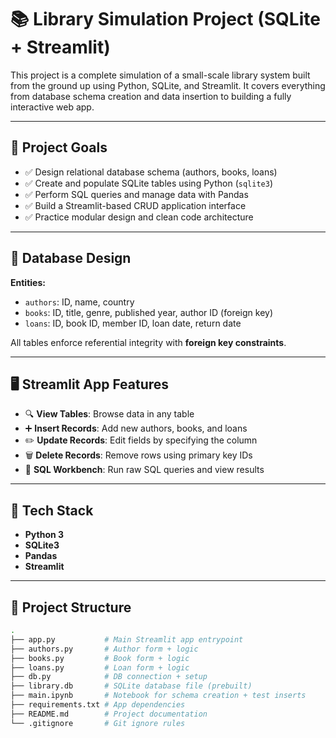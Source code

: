 # 📚 Library Simulation Project (SQLite + Streamlit)

This project is a complete simulation of a small-scale library system built from the ground up using Python, SQLite, and Streamlit. It covers everything from database schema creation and data insertion to building a fully interactive web app.

---

## 🎯 Project Goals

- ✅ Design relational database schema (authors, books, loans)
- ✅ Create and populate SQLite tables using Python (`sqlite3`)
- ✅ Perform SQL queries and manage data with Pandas
- ✅ Build a Streamlit-based CRUD application interface
- ✅ Practice modular design and clean code architecture

---

## 🧱 Database Design

**Entities:**
- `authors`: ID, name, country
- `books`: ID, title, genre, published year, author ID (foreign key)
- `loans`: ID, book ID, member ID, loan date, return date

All tables enforce referential integrity with **foreign key constraints**.

---

## 🖥️ Streamlit App Features

- 🔍 **View Tables**: Browse data in any table
- ➕ **Insert Records**: Add new authors, books, and loans
- ✏️ **Update Records**: Edit fields by specifying the column
- 🗑️ **Delete Records**: Remove rows using primary key IDs
- 🧠 **SQL Workbench**: Run raw SQL queries and view results

---

## 🧪 Tech Stack

- **Python 3**
- **SQLite3**
- **Pandas**
- **Streamlit**

---

## 📁 Project Structure

```bash
.
├── app.py           # Main Streamlit app entrypoint
├── authors.py       # Author form + logic
├── books.py         # Book form + logic
├── loans.py         # Loan form + logic
├── db.py            # DB connection + setup
├── library.db       # SQLite database file (prebuilt)
├── main.ipynb       # Notebook for schema creation + test inserts
├── requirements.txt # App dependencies
├── README.md        # Project documentation
└── .gitignore       # Git ignore rules
